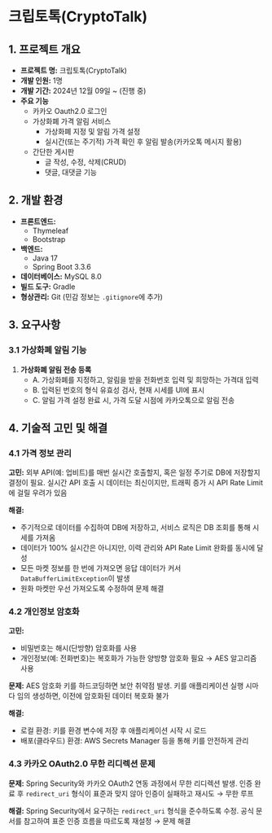 <!DOCTYPE html>
<html lang="ko">
<head>
  <meta charset="UTF-8" />
</head>
<body>
  <h1>크립토톡(CryptoTalk)</h1>

  <!-- 1. 프로젝트 개요 -->
  <h2>1. 프로젝트 개요</h2>
  <ul>
    <li><strong>프로젝트 명:</strong> 크립토톡(CryptoTalk)</li>
    <li><strong>개발 인원:</strong> 1명</li>
    <li><strong>개발 기간:</strong> 2024년 12월 09일 ~ (진행 중)</li>
    <li><strong>주요 기능</strong>
      <ul>
        <li>카카오 Oauth2.0 로그인</li>
        <li>가상화폐 가격 알림 서비스
          <ul>
            <li>가상화폐 지정 및 알림 가격 설정</li>
            <li>실시간(또는 주기적) 가격 확인 후 알림 발송(카카오톡 메시지 활용)</li>
          </ul>
        </li>
        <li>간단한 게시판
          <ul>
            <li>글 작성, 수정, 삭제(CRUD)</li>
            <li>댓글, 대댓글 기능</li>
          </ul>
        </li>
      </ul>
    </li>
  </ul>

  <!-- 2. 개발 환경 -->
  <h2>2. 개발 환경</h2>
  <ul>
    <li><strong>프론트엔드:</strong>
      <ul>
        <li>Thymeleaf</li>
        <li>Bootstrap</li>
      </ul>
    </li>
    <li><strong>백엔드:</strong>
      <ul>
        <li>Java 17</li>
        <li>Spring Boot 3.3.6</li>
      </ul>
    </li>
    <li><strong>데이터베이스:</strong> MySQL 8.0</li>
    <li><strong>빌드 도구:</strong> Gradle</li>
    <li><strong>형상관리:</strong> Git (민감 정보는 <code>.gitignore</code>에 추가)</li>
  </ul>

  <!-- 3. 요구사항 -->
  <h2>3. 요구사항</h2>
  <h3>3.1 가상화폐 알림 기능</h3>
  <ol>
    <li><strong>가상화폐 알림 전송 등록</strong>
      <ul>
        <li>A. 가상화폐를 지정하고, 알림을 받을 전화번호 입력 및 희망하는 가격대 입력</li>
        <li>B. 입력된 번호의 형식 유효성 검사, 현재 시세를 UI에 표시</li>
        <li>C. 알림 가격 설정 완료 시, 가격 도달 시점에 카카오톡으로 알림 전송</li>
      </ul>
    </li>
  </ol>

  <!-- 4. 기술적 고민 및 해결 -->
  <h2>4. 기술적 고민 및 해결</h2>
  
  <!-- 4.1 가격 정보 관리 -->
  <h3>4.1 가격 정보 관리</h3>
  <p><strong>고민:</strong> 외부 API(예: 업비트)를 매번 실시간 호출할지, 혹은 일정 주기로 DB에 저장할지 결정이 필요.  
  실시간 API 호출 시 데이터는 최신이지만, 트래픽 증가 시 API Rate Limit에 걸릴 우려가 있음</p>
  
  <p><strong>해결:</strong></p>
  <ul>
    <li>주기적으로 데이터를 수집하여 DB에 저장하고, 서비스 로직은 DB 조회를 통해 시세를 가져옴</li>
    <li>데이터가 100% 실시간은 아니지만, 이력 관리와 API Rate Limit 완화를 동시에 달성</li>
    <li>모든 마켓 정보를 한 번에 가져오면 응답 데이터가 커서 <code>DataBufferLimitException</code>이 발생</li>
    <li>원화 마켓만 우선 가져오도록 수정하여 문제 해결</li>
  </ul>

  <!-- 4.2 개인정보 암호화 -->
  <h3>4.2 개인정보 암호화</h3>
  <p><strong>고민:</strong></p>
  <ul>
    <li>비밀번호는 해시(단방향) 암호화를 사용</li>
    <li>개인정보(예: 전화번호)는 복호화가 가능한 양방향 암호화 필요 → AES 알고리즘 사용</li>
  </ul>
  <p><strong>문제:</strong> AES 암호화 키를 하드코딩하면 보안 취약점 발생.  
  키를 애플리케이션 실행 시마다 임의 생성하면, 이전에 암호화된 데이터 복호화 불가</p>

  <p><strong>해결:</strong></p>
  <ul>
    <li>로컬 환경: 키를 환경 변수에 저장 후 애플리케이션 시작 시 로드</li>
    <li>배포(클라우드) 환경: AWS Secrets Manager 등을 통해 키를 안전하게 관리</li>
  </ul>

  <!-- 4.3 카카오 OAuth2.0 무한 리디렉션 문제 -->
  <h3>4.3 카카오 OAuth2.0 무한 리디렉션 문제</h3>
  <p><strong>문제:</strong> Spring Security와 카카오 OAuth2 연동 과정에서 무한 리디렉션 발생.  
  인증 완료 후 <code>redirect_uri</code> 형식이 표준과 맞지 않아 인증이 실패하고 재시도 → 무한 루프</p>

  <p><strong>해결:</strong> Spring Security에서 요구하는 <code>redirect_uri</code> 형식을 준수하도록 수정.  
  공식 문서를 참고하여 표준 인증 흐름을 따르도록 재설정 → 문제 해결</p>

</body>
</html>
